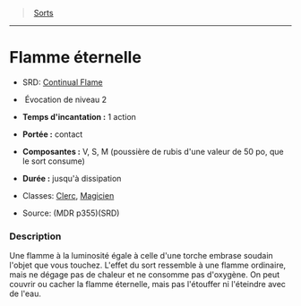 ﻿---
!SpellItem
Family: SpellHD
Level: 2
Type: Évocation
CastingTime: 1 action
Range: contact
Components: V, S, M (poussière de rubis d'une valeur de 50 po, que le sort consume)
Duration: jusqu'à dissipation
Classes: '[Clerc](hd_cleric.md), [Magicien](hd_wizard.md)'
Id: spells_hd.md#flamme-éternelle
ParentLink: spells_hd.md#sorts
Name: Flamme éternelle
ParentName: Sorts
NameLevel: 1
AltName: '[Continual Flame](srd_spells_continual_flame.md)'
Source: (MDR p355)(SRD)
Attributes: {}
AttributesDictionary: >+
  {}

---
> [Sorts](hd_spells.md)

---

# Flamme éternelle

- SRD: [Continual Flame](srd_spells_continual_flame.md)

-  Évocation de niveau 2

- **Temps d'incantation :** 1 action

- **Portée :** contact

- **Composantes :** V, S, M (poussière de rubis d'une valeur de 50 po, que le sort consume)

- **Durée :** jusqu'à dissipation

- Classes: [Clerc](hd_cleric.md), [Magicien](hd_wizard.md)

- Source: (MDR p355)(SRD)

### Description

Une flamme à la luminosité égale à celle d'une torche embrase soudain l'objet que vous touchez. L'effet du sort ressemble à une flamme ordinaire, mais ne dégage pas de chaleur et ne consomme pas d'oxygène. On peut couvrir ou cacher la flamme éternelle, mais pas l'étouffer ni l'éteindre avec de l'eau.

